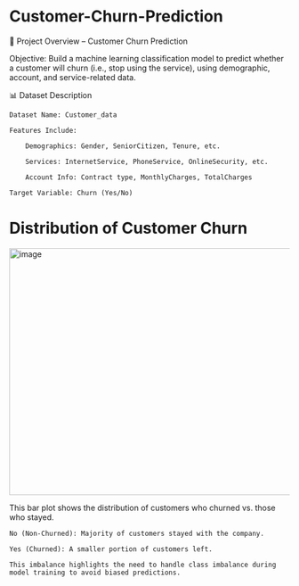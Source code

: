 # Customer-Churn-Prediction

🧾 Project Overview – Customer Churn Prediction

Objective:
Build a machine learning classification model to predict whether a customer will churn (i.e., stop using the service), using demographic, account, and service-related data.

📊 Dataset Description

    Dataset Name: Customer_data

    Features Include:

        Demographics: Gender, SeniorCitizen, Tenure, etc.

        Services: InternetService, PhoneService, OnlineSecurity, etc.

        Account Info: Contract type, MonthlyCharges, TotalCharges

    Target Variable: Churn (Yes/No)

# Distribution of Customer Churn

<img width="616" height="443" alt="image" src="https://github.com/user-attachments/assets/e901a3b2-454d-41b4-b7ad-fd5f7d607179" />

This bar plot shows the distribution of customers who churned vs. those who stayed.

    No (Non-Churned): Majority of customers stayed with the company.

    Yes (Churned): A smaller portion of customers left.

    This imbalance highlights the need to handle class imbalance during model training to avoid biased predictions.
